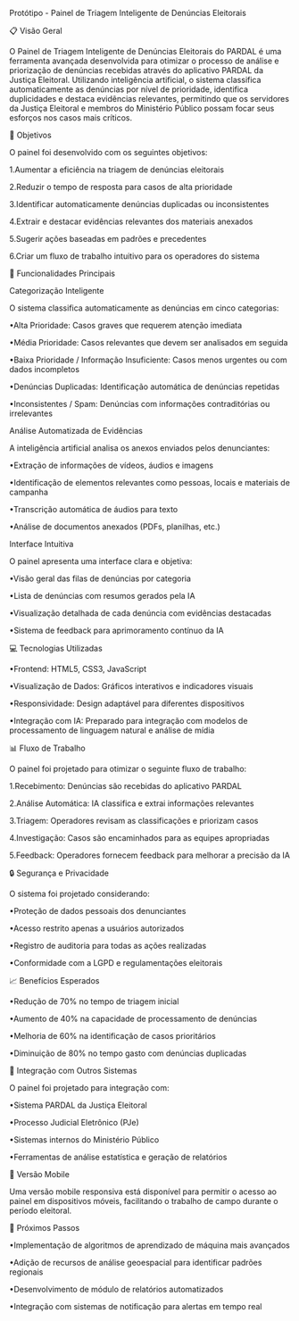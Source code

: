 Protótipo - Painel de Triagem Inteligente de Denúncias Eleitorais 




📋 Visão Geral

O Painel de Triagem Inteligente de Denúncias Eleitorais do PARDAL é uma ferramenta avançada desenvolvida para otimizar o processo de análise e priorização de denúncias recebidas através do aplicativo PARDAL da Justiça Eleitoral. Utilizando inteligência artificial, o sistema classifica automaticamente as denúncias por nível de prioridade, identifica duplicidades e destaca evidências relevantes, permitindo que os servidores da Justiça Eleitoral e membros do Ministério Público possam focar seus esforços nos casos mais críticos.


🎯 Objetivos

O painel foi desenvolvido com os seguintes objetivos:

1.Aumentar a eficiência na triagem de denúncias eleitorais

2.Reduzir o tempo de resposta para casos de alta prioridade

3.Identificar automaticamente denúncias duplicadas ou inconsistentes

4.Extrair e destacar evidências relevantes dos materiais anexados

5.Sugerir ações baseadas em padrões e precedentes

6.Criar um fluxo de trabalho intuitivo para os operadores do sistema


🚀 Funcionalidades Principais


Categorização Inteligente

O sistema classifica automaticamente as denúncias em cinco categorias:

•Alta Prioridade: Casos graves que requerem atenção imediata

•Média Prioridade: Casos relevantes que devem ser analisados em seguida

•Baixa Prioridade / Informação Insuficiente: Casos menos urgentes ou com dados incompletos

•Denúncias Duplicadas: Identificação automática de denúncias repetidas

•Inconsistentes / Spam: Denúncias com informações contraditórias ou irrelevantes


Análise Automatizada de Evidências

A inteligência artificial analisa os anexos enviados pelos denunciantes:

•Extração de informações de vídeos, áudios e imagens

•Identificação de elementos relevantes como pessoas, locais e materiais de campanha

•Transcrição automática de áudios para texto

•Análise de documentos anexados (PDFs, planilhas, etc.)


Interface Intuitiva

O painel apresenta uma interface clara e objetiva:

•Visão geral das filas de denúncias por categoria

•Lista de denúncias com resumos gerados pela IA

•Visualização detalhada de cada denúncia com evidências destacadas

•Sistema de feedback para aprimoramento contínuo da IA



💻 Tecnologias Utilizadas

•Frontend: HTML5, CSS3, JavaScript

•Visualização de Dados: Gráficos interativos e indicadores visuais

•Responsividade: Design adaptável para diferentes dispositivos

•Integração com IA: Preparado para integração com modelos de processamento de linguagem natural e análise de mídia




📊 Fluxo de Trabalho

O painel foi projetado para otimizar o seguinte fluxo de trabalho:

1.Recebimento: Denúncias são recebidas do aplicativo PARDAL

2.Análise Automática: IA classifica e extrai informações relevantes

3.Triagem: Operadores revisam as classificações e priorizam casos

4.Investigação: Casos são encaminhados para as equipes apropriadas

5.Feedback: Operadores fornecem feedback para melhorar a precisão da IA


🔒 Segurança e Privacidade

O sistema foi projetado considerando:

•Proteção de dados pessoais dos denunciantes

•Acesso restrito apenas a usuários autorizados

•Registro de auditoria para todas as ações realizadas

•Conformidade com a LGPD e regulamentações eleitorais


📈 Benefícios Esperados

•Redução de 70% no tempo de triagem inicial

•Aumento de 40% na capacidade de processamento de denúncias

•Melhoria de 60% na identificação de casos prioritários

•Diminuição de 80% no tempo gasto com denúncias duplicadas



🔄 Integração com Outros Sistemas

O painel foi projetado para integração com:

•Sistema PARDAL da Justiça Eleitoral

•Processo Judicial Eletrônico (PJe)

•Sistemas internos do Ministério Público

•Ferramentas de análise estatística e geração de relatórios


📱 Versão Mobile

Uma versão mobile responsiva está disponível para permitir o acesso ao painel em dispositivos móveis, facilitando o trabalho de campo durante o período eleitoral.

📝 Próximos Passos

•Implementação de algoritmos de aprendizado de máquina mais avançados

•Adição de recursos de análise geoespacial para identificar padrões regionais

•Desenvolvimento de módulo de relatórios automatizados

•Integração com sistemas de notificação para alertas em tempo real


